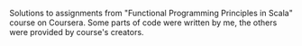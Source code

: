 Solutions to assignments from "Functional Programming Principles in Scala" course on Coursera.
Some parts of code were written by me, the others were provided by course's creators.